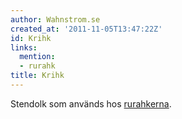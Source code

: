 ```yaml
---
author: Wahnstrom.se
created_at: '2011-11-05T13:47:22Z'
id: Krihk
links:
  mention:
  - rurahk
title: Krihk
---
```


Stendolk som används hos [rurahkerna].

  [rurahkerna]: rurahk